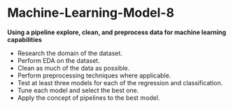 # Machine-Learning-Model-8
**Using a pipeline explore, clean, and preprocess data for machine learning capabilities**

* Research the domain of the dataset.
* Perform EDA on the dataset.
* Clean as much of the data as possible.
* Perform preprocessing techniques where applicable.
* Test at least three models for each of the regression and classification.
* Tune each model and select the best one.
* Apply the concept of pipelines to the best model. 
